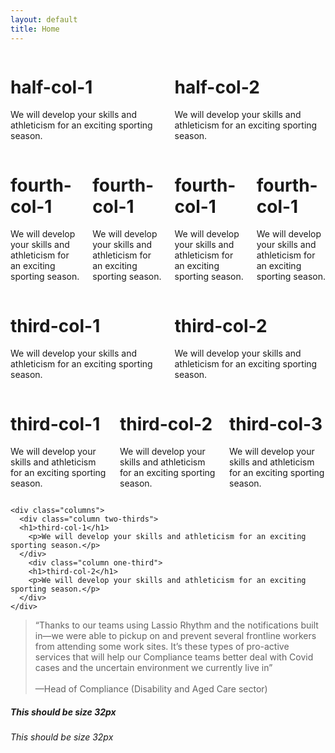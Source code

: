 ```yaml
---
layout: default
title: Home
---
```


<!--
<div class="row">
  <div class="content-wrapper">
    <div class="columns">
      <div class="column half">
        <h1>Not getting the rugby league development at your club training?</h1>
        <p>We will develop your skills and athleticism for an exciting sporting season.</p>
        <p><button type="button" name="button" class="button" style="margin-right: 6px; margin-bottom: 24px;" onclick="window.location.href='{{ site.baseurl }}/frontline';">Learn more</button> or <a href="{{ site.baseurl }}/contact">enquire now</a></p>
        </div>
        <div class="column half background-img">
        </div>
      </div>
  </div>
</div>-->

<div class="row">
  <div class="content-wrapper">
    <div class="columns">
      <div class="column half">
      <h1>half-col-1</h1>
        <p>We will develop your skills and athleticism for an exciting sporting season.</p>
      </div>
        <div class="column half">
        <h1>half-col-2</h1>
        <p>We will develop your skills and athleticism for an exciting sporting season.</p>
      </div>
    </div>
    <div class="columns">
      <div class="column one-fourth">
      <h1>fourth-col-1</h1>
        <p>We will develop your skills and athleticism for an exciting sporting season.</p>
      </div>
      <div class="column one-fourth">
      <h1>fourth-col-1</h1>
        <p>We will develop your skills and athleticism for an exciting sporting season.</p>
      </div>
      <div class="column one-fourth">
      <h1>fourth-col-1</h1>
        <p>We will develop your skills and athleticism for an exciting sporting season.</p>
      </div>
      <div class="column one-fourth">
      <h1>fourth-col-1</h1>
        <p>We will develop your skills and athleticism for an exciting sporting season.</p>
      </div>
    </div>
    <div class="columns">
      <div class="column one-fourth">
      <h1>third-col-1</h1>
        <p>We will develop your skills and athleticism for an exciting sporting season.</p>
      </div>
        <div class="column three-fourths">
        <h1>third-col-2</h1>
        <p>We will develop your skills and athleticism for an exciting sporting season.</p>
      </div>
    </div>
    <div class="columns">
      <div class="column third">
      <h1>third-col-1</h1>
        <p>We will develop your skills and athleticism for an exciting sporting season.</p>
      </div>
        <div class="column third">
        <h1>third-col-2</h1>
        <p>We will develop your skills and athleticism for an exciting sporting season.</p>
      </div>
      <div class="column third">
        <h1>third-col-3</h1>
        <p>We will develop your skills and athleticism for an exciting sporting season.</p>
      </div>
    </div>
     
    <div class="columns">
      <div class="column two-thirds">
      <h1>third-col-1</h1>
        <p>We will develop your skills and athleticism for an exciting sporting season.</p>
      </div>
        <div class="column one-third">
        <h1>third-col-2</h1>
        <p>We will develop your skills and athleticism for an exciting sporting season.</p>
      </div>
    </div>
    
  </div>
</div>


<div class="row">
  <div class="content-wrapper">
    <blockquote>
    “Thanks to our teams using Lassio Rhythm and the notifications built in&mdash;we were able to pickup on and prevent several frontline workers from attending some work sites. It’s these types of pro-active services that will help our Compliance teams better deal with Covid cases and the uncertain environment we currently live in”<br><br>
    &mdash;Head of Compliance (Disability and Aged Care sector)
    </blockquote>
    <h5>This should be size 32px</h5>
    <h6>This should be size 32px</h6>
  </div>
</div>